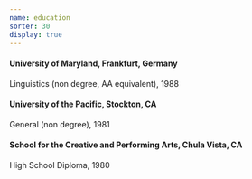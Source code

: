 ```yaml
---
name: education
sorter: 30
display: true
---
```


#### University of Maryland, Frankfurt, Germany
Linguistics (non degree, AA equivalent), 1988

#### University of the Pacific, Stockton, CA
General (non degree), 1981

#### School for the Creative and Performing Arts, Chula Vista, CA
High School Diploma, 1980
